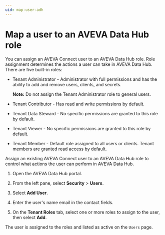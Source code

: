```yaml
---
uid: map-user-adh
---
```


# Map a user to an AVEVA Data Hub role

You can assign an AVEVA Connect user to an AVEVA Data Hub role. Role assignment determines the actions a user can take in AVEVA Data Hub. There are five built-in roles:

* Tenant Administrator - Administrator with full permissions and has the ability to add and remove users, clients, and secrets.

  **Note:** Do not assign the Tenant Administrator role to general users.

* Tenant Contributor - Has read and write permissions by default.

* Tenant Data Steward - No specific permissions are granted to this role by default.

* Tenant Viewer - No specific permissions are granted to this role by default.

* Tenant Member - Default role assigned to all users or clients. Tenant members are granted read access by default.

Assign an existing AVEVA Connect user to an AVEVA Data Hub role to control what actions the user can perform in AVEVA Data Hub.

1. Open the AVEVA Data Hub portal.

1. From the left pane, select **Security** > **Users**.
 
1. Select **Add User**.
 
1. Enter the user's name email in the contact fields.
 
1. On the **Tenant Roles** tab, select one or more roles to assign to the user, then select **Add**.

  The user is assigned to the roles and listed as active on the `Users` page.
